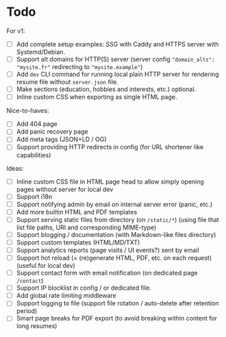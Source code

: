 # Todo

For v1:
- [ ] Add complete setup examples: SSG with Caddy and HTTPS server with Systemd/Debian.
- [ ] Support alt domains for HTTP(S) server (server config `"domain_alts": "mysite.fr"` redirecting to `"mysite.example"`)
- [ ] Add `dev` CLI command for running local plain HTTP server for rendering resume file without `server.json` file.
- [ ] Make sections (education, hobbies and interests, etc.) optional.
- [ ] Inline custom CSS when exporting as single HTML page.

Nice-to-haves:
- [ ] Add 404 page
- [ ] Add panic recovery page
- [ ] Add meta tags (JSON+LD / OG)
- [ ] Support providing HTTP redirects in config (for URL shortener like capabilities)

Ideas:
- [ ] Inline custom CSS file in HTML page head to allow simply opening pages without server for local dev
- [ ] Support i18n
- [ ] Support notifying admin by email on internal server error (panic, etc.)
- [ ] Add more builtin HTML and PDF templates
- [ ] Support serving static files from directory (on `/static/*`) (using file that list file paths, URI and corresponding MIME-type)
- [ ] Support blogging / documentation (with Markdown-like files directory)
- [ ] Support custom templates (HTML/MD/TXT)
- [ ] Support analytics reports (page visits / UI events?) sent by email
- [ ] Support hot reload (= (re)generate HTML, PDF, etc. on each request) (useful for local dev)
- [ ] Support contact form with email notification (on dedicated page `/contact`)
- [ ] Support IP blocklist in config / or dedicated file.
- [ ] Add global rate limiting middleware
- [ ] Support logging to file (support file rotation / auto-delete after retention period)
- [ ] Smart page breaks for PDF export (to avoid breaking within content for long resumes)
